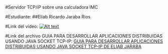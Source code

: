 #Servidor TCP/iP sobre una calculadora IMC

#Estudiante: 
##Eliab Ricardo Jaraba Rios

#Link del video:
[![Alt text](https://img.youtube.com/vi/SJ7y1wyDREo/0.jpg)](https://www.youtube.com/watch?v=SJ7y1wyDREo)

#Link del archivo GUIA PARA DESARROLLAR APLICACIONES DISTRIBUIDAS USANDO JAVA SOCKET TCP-IP:
[GUIA PARA DESARROLLAR APLICACIONES DISTRIBUIDAS USANDO JAVA SOCKET TCP-IP DE ELIAB JARABA](https://github.com/EliabRicardoIS04/ServidorTCP-IP/raw/refs/heads/main/GUIA%20PARA%20DESARROLLAR%20APLICACIONES%20DISTRIBUIDAS%20USANDO%20JAVA%20SOCKET%20TCP-IP.docx)

